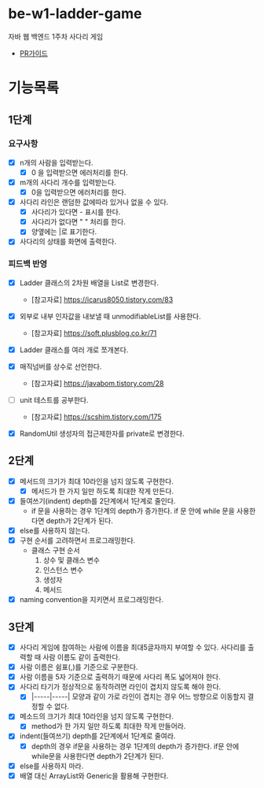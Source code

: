# be-w1-ladder-game

자바 웹 백엔드 1주차 사다리 게임

- [PR가이드](https://github.com/code-squad/codesquad-docs/tree/master/codereview-auto)

# 기능목록
## 1단계
### 요구사항
- [x] n개의 사람을 입력받는다.
    - [x] 0 을 입력받으면 에러처리를 한다.
- [x] m개의 사다리 개수를 입력받는다.
    - [x] 0을 입력받으면 에러처리를 한다.
- [x] 사다리 라인은 랜덤한 값에따라 있거나 없을 수 있다.
    - [x] 사다리가 있다면 - 표시를 한다.
    - [x] 사다리가 없다면 " " 처리를 한다.
    - [x] 양옆에는 |로 표기한다.
- [x] 사다리의 상태를 화면에 출력한다.

### 피드백 반영
- [x] Ladder 클래스의 2차원 배열을 List로 변경한다.
  - [참고자료] https://icarus8050.tistory.com/83
- [x] 외부로 내부 인자값을 내보낼 때 unmodifiableList를 사용한다.
  - [참고자료] https://soft.plusblog.co.kr/71
- [x] Ladder 클래스를 여러 개로 쪼개본다.
- [x] 매직넘버를 상수로 선언한다.
  - [참고자료] https://javabom.tistory.com/28
- [ ] unit 테스트를 공부한다.
  - [참고자료] https://scshim.tistory.com/175
- [x] RandomUtil 생성자의 접근제한자를 private로 변경한다.


## 2단계
- [x]  메서드의 크기가 최대 10라인을 넘지 않도록 구현한다.
    - [x] 메서드가 한 가지 일만 하도록 최대한 작게 만든다.
- [x]  들여쓰기(indent) depth를 2단계에서 1단계로 줄인다.
    - if 문을 사용하는 경우 1단계의 depth가 증가한다. if 문 안에 while 문을 사용한다면 depth가 2단계가 된다.
- [x]  else를 사용하지 않는다.
- [x]  구현 순서를 고려하면서 프로그래밍한다.
    - 클래스 구현 순서
      1. 상수 및 클래스 변수
      2. 인스턴스 변수
      3. 생성자
      4. 메서드
- [x]  naming convention을 지키면서 프로그래밍한다.

## 3단계
- [x] 사다리 게임에 참여하는 사람에 이름을 최대5글자까지 부여할 수 있다. 사다리를 출력할 때 사람 이름도 같이 출력한다.
- [x] 사람 이름은 쉼표(,)를 기준으로 구분한다.
- [x] 사람 이름을 5자 기준으로 출력하기 때문에 사다리 폭도 넓어져야 한다.
- [x] 사다리 타기가 정상적으로 동작하려면 라인이 겹치지 않도록 해야 한다.
  - [x] |-----|-----| 모양과 같이 가로 라인이 겹치는 경우 어느 방향으로 이동할지 결정할 수 없다.
- [x] 메소드의 크기가 최대 10라인을 넘지 않도록 구현한다.
    - [x] method가 한 가지 일만 하도록 최대한 작게 만들어라.
- [x] indent(들여쓰기) depth를 2단계에서 1단계로 줄여라.
    - [x] depth의 경우 if문을 사용하는 경우 1단계의 depth가 증가한다. if문 안에 while문을 사용한다면 depth가 2단계가 된다.
- [x] else를 사용하지 마라.
- [x] 배열 대신 ArrayList와 Generic을 활용해 구현한다.
